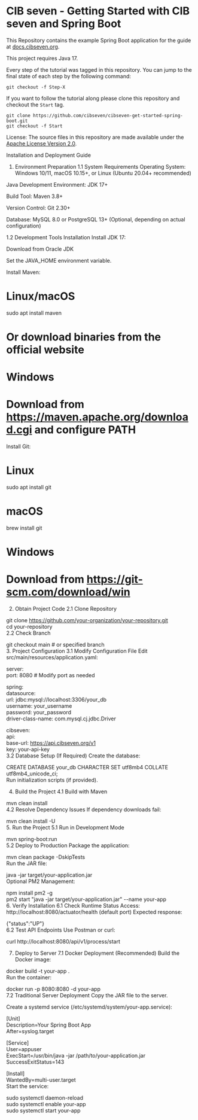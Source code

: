 # CIB seven - Getting Started with CIB seven and Spring Boot

This Repository contains the example Spring Boot application for the guide at [docs.cibseven.org](https://docs.cibseven.org/get-started/spring-boot/).

This project requires Java 17.

Every step of the tutorial was tagged in this repository. You can jump to the final state of each step
by the following command:

```
git checkout -f Step-X
```

If you want to follow the tutorial along please clone this repository and checkout the `Start` tag.

```
git clone https://github.com/cibseven/cibseven-get-started-spring-boot.git
git checkout -f Start
```

License: The source files in this repository are made available under the [Apache License Version 2.0](./LICENSE).

Installation and Deployment Guide
<!--覃雄伟-->
1. Environment Preparation
1.1 System Requirements
Operating System: Windows 10/11, macOS 10.15+, or Linux (Ubuntu 20.04+ recommended)

Java Development Environment: JDK 17+

Build Tool: Maven 3.8+

Version Control: Git 2.30+

Database: MySQL 8.0 or PostgreSQL 13+ (Optional, depending on actual configuration)

1.2 Development Tools Installation
Install JDK 17:

Download from Oracle JDK

Set the JAVA_HOME environment variable.

Install Maven:

# Linux/macOS  
sudo apt install maven  
# Or download binaries from the official website  

# Windows  
# Download from https://maven.apache.org/download.cgi and configure PATH  
Install Git:

# Linux  
sudo apt install git  

# macOS  
brew install git  

# Windows  
# Download from https://git-scm.com/download/win  

<!--张佳-->
2. Obtain Project Code
2.1 Clone Repository


git clone https://github.com/your-organization/your-repository.git  
cd your-repository  
2.2 Check Branch


git checkout main  # or specified branch  
3. Project Configuration
3.1 Modify Configuration File
Edit src/main/resources/application.yaml:


server:  
  port: 8080  # Modify port as needed  

spring:  
  datasource:  
    url: jdbc:mysql://localhost:3306/your_db  
    username: your_username  
    password: your_password  
    driver-class-name: com.mysql.cj.jdbc.Driver  

cibseven:  
  api:  
    base-url: https://api.cibseven.org/v1  
    key: your-api-key  
3.2 Database Setup (If Required)
Create the database:


CREATE DATABASE your_db CHARACTER SET utf8mb4 COLLATE utf8mb4_unicode_ci;  
Run initialization scripts (if provided).

<!--覃雄伟-->
4. Build the Project
4.1 Build with Maven


mvn clean install  
4.2 Resolve Dependency Issues
If dependency downloads fail:



mvn clean install -U  
5. Run the Project
5.1 Run in Development Mode


mvn spring-boot:run  
5.2 Deploy to Production
Package the application:



mvn clean package -DskipTests  
Run the JAR file:


java -jar target/your-application.jar  
Optional PM2 Management:


npm install pm2 -g  
pm2 start "java -jar target/your-application.jar" --name your-app  
6. Verify Installation
6.1 Check Runtime Status
Access: http://localhost:8080/actuator/health (default port)
Expected response:


{"status":"UP"}  
6.2 Test API Endpoints
Use Postman or curl:


curl http://localhost:8080/api/v1/process/start  

<!--张佳-->
7. Deploy to Server
7.1 Docker Deployment (Recommended)
Build the Docker image:


docker build -t your-app .  
Run the container:


docker run -p 8080:8080 -d your-app  
7.2 Traditional Server Deployment
Copy the JAR file to the server.

Create a systemd service (/etc/systemd/system/your-app.service):


[Unit]  
Description=Your Spring Boot App  
After=syslog.target  

[Service]  
User=appuser  
ExecStart=/usr/bin/java -jar /path/to/your-application.jar  
SuccessExitStatus=143  

[Install]  
WantedBy=multi-user.target  
Start the service:


sudo systemctl daemon-reload  
sudo systemctl enable your-app  
sudo systemctl start your-app  